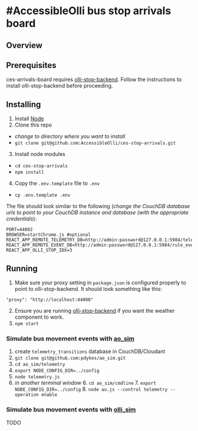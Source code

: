 # #AccessibleOlli bus stop arrivals board

## Overview

## Prerequisites

ces-arrivals-board requires [olli-stop-backend](https://github.com/AccessibleOlli/olli-stop-backend).
Follow the instructions to install olli-stop-backend before proceeding.

## Installing

1. Install [Node](https://nodejs.org)
2. Clone this repo
  - *change to directory where you want to install*
  - `git clone git@github.com:AccessibleOlli/ces-stop-arrivals.git`
3. Install node modules
  - `cd ces-stop-arrivals`
  - `npm install`
4. Copy the `.env.template` file to `.env`
  - `cp .env.template .env`
  
The file should look similar to the following (_change the CouchDB database urls to point to your CouchDB instance and database (with the appropriate credentials_):

```
PORT=44002
BROWSER=startChrome.js #optional
REACT_APP_REMOTE_TELEMETRY_DB=http://admin:password@127.0.0.1:5984/telemetry_transitions
REACT_APP_REMOTE_EVENT_DB=http://admin:password@127.0.0.1:5984/rule_event_transitions
REACT_APP_OLLI_STOP_IDX=3
```

## Running

1. Make sure your proxy setting in `package.json` is configured properly to point to olli-stop-backend. It should look something like this:

```
"proxy": "http://localhost:44000"
```

2. Ensure you are running [olli-stop-backend](https://github.com/AccessibleOlli/olli-stop-backend) if you want the weather component to work.
3. `npm start`

### Simulate bus movement events with [ao_sim](https://github.com/pdykes/ao_sim)

1. create `telemetry_transitions` database in CouchDB/Cloudant
1. `git clone git@github.com:pdykes/ao_sim.git`
2. `cd ao_sim/telemetry`
3. `export NODE_CONFIG_DIR=../config`
4. `node telemetry.js`
5. _in another terminal window_
	6. `cd ao_sim/cmdline`
	7. `export NODE_CONFIG_DIR=../config`
	8. `node ao.js --control telemetry --operation enable`


### Simulate bus movement events with [olli_sim](https://github.com/AccessibleOlli/olli-sim)

TODO
